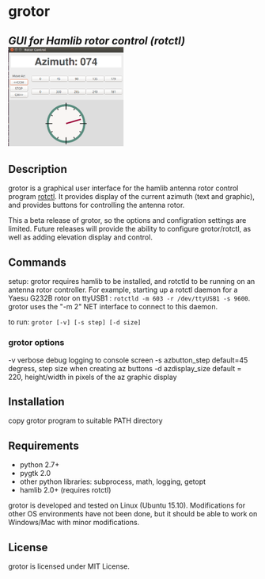 # grotor
*GUI for Hamlib rotor control (rotctl)*
<img src="./img/grotor.png" height="200">
---
## Description
grotor is a graphical user interface for the hamlib antenna rotor control program [rotctl](http://hamlib.sourceforge.net/manuals/hamlib.html#rotctl). It provides display of the current azimuth (text and graphic), and provides buttons for controlling the antenna rotor. 

This a beta release of grotor, so the options and configration settings are limited. Future releases will provide the ability to configure grotor/rotctl, as well as adding elevation display and control.

## Commands
setup: grotor requires hamlib to be installed, and rotctld to be running on an antenna rotor controller. For example, starting up a rotctl daemon for a Yaesu G232B rotor on ttyUSB1 : `rotctld -m 603 -r /dev/ttyUSB1 -s 9600`.   grotor uses the "-m 2" NET interface to connect to this daemon. 

to run: `grotor [-v] [-s step] [-d size]  `
### grotor options
 -v verbose debug logging to console screen
 -s azbutton\_step default=45 degress, step size when creating az buttons
 -d azdisplay\_size default = 220, height/width in pixels of the az graphic display

## Installation

copy grotor program to suitable PATH directory

## Requirements
+ python 2.7+
+ pygtk 2.0
+ other python libraries: subprocess, math, logging, getopt
+ hamlib 2.0+ (requires rotctl)

grotor is developed and tested  on Linux (Ubuntu 15.10).  Modifications for other OS environments have not been done, but it should be able to work on Windows/Mac with minor modifications.
## License
grotor is licensed under MIT License.







